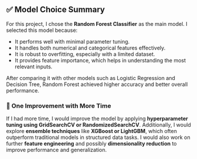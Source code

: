 ## ✅ Model Choice Summary

For this project, I chose the **Random Forest Classifier** as the main model. I selected this model because:

- It performs well with minimal parameter tuning.
- It handles both numerical and categorical features effectively.
- It is robust to overfitting, especially with a limited dataset.
- It provides feature importance, which helps in understanding the most relevant inputs.

After comparing it with other models such as Logistic Regression and Decision Tree, Random Forest achieved higher accuracy and better overall performance.

### 🔄 One Improvement with More Time

If I had more time, I would improve the model by applying **hyperparameter tuning using GridSearchCV or RandomizedSearchCV**. Additionally, I would explore **ensemble techniques** like **XGBoost or LightGBM**, which often outperform traditional models in structured data tasks. I would also work on further **feature engineering** and possibly **dimensionality reduction** to improve performance and generalization.
